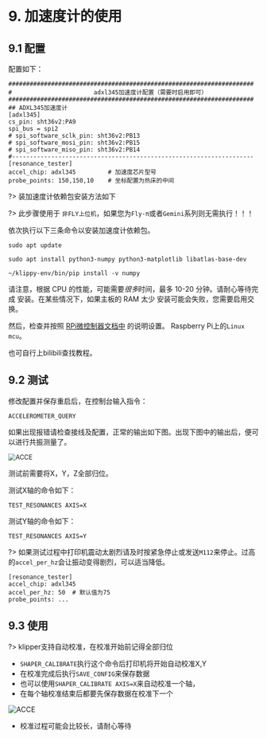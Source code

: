 # 9. 加速度计的使用

## 9.1 配置

配置如下：

```
#####################################################################
#                       adxl345加速度计配置（需要时启用即可）
#####################################################################
## ADXL345加速度计
[adxl345]
cs_pin: sht36v2:PA9
spi_bus = spi2
# spi_software_sclk_pin: sht36v2:PB13
# spi_software_mosi_pin: sht36v2:PB15
# spi_software_miso_pin: sht36v2:PB14
#--------------------------------------------------------------------
[resonance_tester]
accel_chip: adxl345         # 加速度芯片型号
probe_points: 150,150,10    # 坐标配置为热床的中间
```

?> 装加速度计依赖包安装方法如下

?> 此步骤使用于 `非FLY上位机`，如果您为`Fly-π`或者`Gemini`系列则无需执行！！！

依次执行以下三条命令以安装加速度计依赖包。

```
sudo apt update
```

```
sudo apt install python3-numpy python3-matplotlib libatlas-base-dev
```

```
~/klippy-env/bin/pip install -v numpy
```

请注意，根据 CPU 的性能，可能需要*很多*时间，最多 10-20 分钟。请耐心等待完成 安装。在某些情况下，如果主板的 RAM 太少 安装可能会失败，您需要启用交换。

然后，检查并按照 [RPi微控制器文档中](http://www.klipper3d.org/RPi_microcontroller.html "点击即可跳转") 的说明设置。 Raspberry Pi上的`Linux mcu`。

也可自行上bilibili查找教程。

## 9.2 测试

修改配置并保存重启后，在控制台输入指令：

```
ACCELEROMETER_QUERY
```

如果出现报错请检查接线及配置，正常的输出如下图。出现下图中的输出后，便可以进行共振测量了。

<img src="../../images/adv/accele/acc4.png" alt="ACCE" title=":no-zooom" style="zoom:90%;" />

测试前需要将X，Y，Z全部归位。

测试X轴的命令如下：

```
TEST_RESONANCES AXIS=X
```

测试Y轴的命令如下：

```
TEST_RESONANCES AXIS=Y
```

?> 如果测试过程中打印机震动太剧烈请及时按紧急停止或发送``M112``来停止。过高的``accel_per_hz``会让振动变得剧烈，可以适当降低。

```
[resonance_tester]
accel_chip: adxl345
accel_per_hz: 50  # 默认值为75
probe_points: ...
```

## 9.3 使用

?> klipper支持自动校准，在校准开始前记得全部归位

* `SHAPER_CALIBRATE`执行这个命令后打印机将开始自动校准X,Y
* 在校准完成后执行`SAVE_CONFIG`来保存数据
* 也可以使用`SHAPER_CALIBRATE AXIS=X`来自动校准一个轴，
* 在每个轴校准结束后都要先保存数据在校准下一个

![ACCE](../../images/adv/accele/acc5.png ":no-zooom")

* 校准过程可能会比较长，请耐心等待
